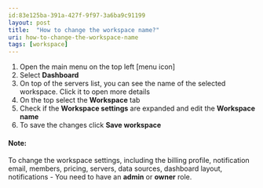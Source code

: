```yaml
---
id:83e125ba-391a-427f-9f97-3a6ba9c91199
layout: post
title:  "How to change the workspace name?"
uri: how-to-change-the-workspace-name
tags: [workspace]
---
```


1.  Open the main menu on the top left \[menu icon\]
2.  Select **Dashboard**
3.  On top of the servers list, you can see the name of the selected workspace. Click it to open more details
4.  On the top select the **Workspace** tab
5.  Check if the **Workspace settings** are expanded and edit the **Workspace name**
6.  To save the changes click **Save workspace**

<!-- more -->

#### Note:

To change the workspace settings, including the billing profile, notification email, members, pricing, servers, data sources, dashboard layout, notifications - You need to have an **admin** or **owner** role.